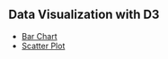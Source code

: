 ## Data Visualization with D3

- [Bar Chart](http://casey0808.github.io/fcc-data-visualization/bar-chart)
- [Scatter Plot](http://casey0808.github.io/fcc-data-visualization/scatter-plot)